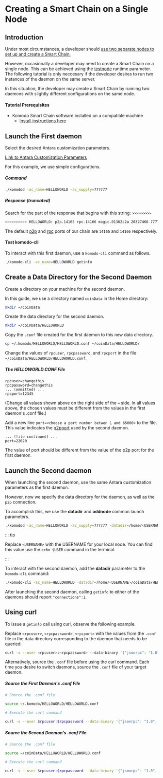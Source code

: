 # Creating a Smart Chain on a Single Node

## Introduction

Under most circumstances, a developer should [use two separate nodes to set up and create a Smart Chain.](../../../basic-docs/smart-chains/smart-chain-tutorials/create-a-default-smart-chain.html#introduction)

However, occasionally a developer may need to create a Smart Chain on a single node. This can be achieved using the [testnode](../../../basic-docs/smart-chains/smart-chain-setup/common-runtime-parameters.html#testnode) runtime parameter. The following tutorial is only neccesary if the developer desires to run two instances of the daemon on the same server.

In this situation, the developer may create a Smart Chain by running two daemons with slightly different configurations on the same node.

#### Tutorial Prerequisites

- Komodo Smart Chain software installed on a compatible machine
  - [Install instructions here](../../../basic-docs/smart-chains/smart-chain-setup/installing-from-source.html)

## Launch the First daemon

Select the desired Antara customization parameters.

[Link to Antara Customization Parameters](../../../basic-docs/antara/antara-setup/antara-customizations.html)

For this example, we use simple configurations.

##### Command

```bash
./komodod -ac_name=HELLOWORLD -ac_supply=777777
```

##### Response (truncated)

Search for the part of the response that begins with this string: `>>>>>>>>>`

```bash
>>>>>>>>>> HELLOWORLD: p2p.14165 rpc.14166 magic.01362c2a 20327466 777777 coins
```

The default [p2p](../smart-chain-setup/common-runtime-parameters.html#port) and [rpc](../smart-chain-setup/common-runtime-parameters.html#rpcport) ports of our chain are `14165` and `14166` respectively.

#### Test komodo-cli

To interact with this first daemon, use a `komodo-cli` command as follows.

```bash
./komodo-cli -ac_name=HELLOWORLD getinfo
```

## Create a Data Directory for the Second Daemon

Create a directory on your machine for the second daemon.

In this guide, we use a directory named `coinData` in the Home directory:

```bash
mkdir ~/coinData
```

Create the data directory for the second daemon.

```bash
mkdir ~/coinData/HELLOWORLD
```

Copy the `.conf` file created for the first daemon to this new data directory.

```bash
cp ~/.komodo/HELLOWORLD/HELLOWORLD.conf ~/coinData/HELLOWORLD/
```

Change the values of `rpcuser`, `rpcpassword`, and `rpcport` in the file `~/coinData/HELLOWORLD/HELLOWORLD.conf`.

##### The HELLOWORLD.CONF File

```
rpcuser=changethis
rpcpassword=changethis
... (ommitted) ...
rpcport=12345
```

(Change all values shown above on the right side of the `=` side. In all values above, the chosen values must be different from the values in the first daemon's .conf file.)


Add a new line `port=<choose a port number betwen 1 and 65000>` to the file. This value indicates the [p2pport](../smart-chain-setup/common-runtime-parameters.html#port) used by the second daemon.  

```
... (file continued) ...
port=22020
```

The value of port should be different from the value of the p2p port for the first daemon.

## Launch the Second daemon

When launching the second daemon, use the same Antara customization parameters as the first daemon.

However, now we specify the data directory for the daemon, as well as the `p2p` connection.

To accomplish this, we use the <b>datadir</b> and <b>addnode</b> common launch parameters.

```bash
./komodod -ac_name=HELLOWORLD -ac_supply=777777 -datadir=/home/<USERNAME>/coinData/HELLOWORLD -addnode=localhost
```

::: tip

Replace `<USERNAME>` with the USERNAME for your local node. You can find this value use the `echo $USER` command in the terminal.

:::

To interact with the second daemon, add the <b>datadir</b> parameter to the `komodo-cli` command:

```bash
./komodo-cli -ac_name=HELLOWORLD -datadir=/home/<USERNAME>/coinData/HELLOWORLD getinfo
```

After launching the second daemon, calling `getinfo` to either of the daemons should report `"connections":1`.

## Using curl

To issue a `getinfo` call using curl, observe the following example.

Replace `<rpcuser>`, `<rpcpassword>`, `<rpcport>` with the values from the `.conf` file in the data directory corresponding to the daemon that needs to be queried.

```bash
curl -s --user <rpcuser>:<rpcpassword> --data-binary '{"jsonrpc": "1.0", "id": "curltest", "method": "getinfo", "params": []}' -H 'content-type: text/plain;' http://127.0.0.1:<rpcport>/
```

Alternatively, source the `.conf` file before using the curl command. Each time you desire to switch daemons, source the `.conf` file of your target daemon.

##### Source the First Daemon's .conf File

```bash
# Source the .conf file

source ~/.komodo/HELLOWORLD/HELLOWORLD.conf

# Execute the curl command

curl -s --user $rpcuser:$rpcpassword --data-binary '{"jsonrpc": "1.0", "id": "curltest", "method": "getinfo", "params": []}' -H 'content-type: text/plain;' http://127.0.0.1:$rpcport/
```

##### Source the Second Daemon's .conf File

```bash
# Source the .conf file

source ~/coinData/HELLOWORLD/HELLOWORLD.conf

# Execute the curl command

curl -s --user $rpcuser:$rpcpassword --data-binary '{"jsonrpc": "1.0", "id": "curltest", "method": "getinfo", "params": []}' -H 'content-type: text/plain;' http://127.0.0.1:$rpcport/
```
